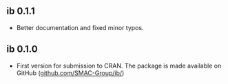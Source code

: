 ## ib 0.1.1
- Better documentation and fixed minor typos. 

## ib 0.1.0
- First version for submission to CRAN. The package is made available on GitHub ([github.com/SMAC-Group/ib/](https://github.com/SMAC-Group/ib/))
